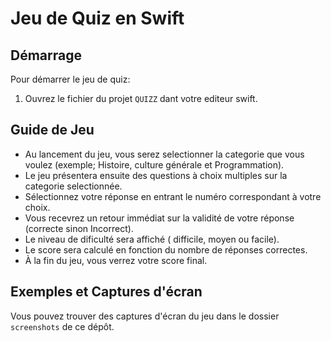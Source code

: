 # Jeu de Quiz en Swift
## Démarrage
Pour démarrer le jeu de quiz:
1. Ouvrez le fichier du projet `QUIZZ` dant votre editeur swift.

## Guide de Jeu
- Au lancement du jeu, vous serez selectionner la categorie que vous voulez (exemple; Histoire, culture générale et Programmation).
- Le jeu présentera ensuite des questions à choix multiples sur la categorie selectionnée.
- Sélectionnez votre réponse en entrant le numéro correspondant à votre choix.
- Vous recevrez un retour immédiat sur la validité de votre réponse (correcte sinon Incorrect).
- Le niveau de dificulté sera affiché ( difficile, moyen ou facile).
- Le score sera calculé en fonction du nombre de réponses correctes.
- À la fin du jeu, vous verrez votre score final.

## Exemples et Captures d'écran
Vous pouvez trouver des captures d'écran du jeu dans le dossier `screenshots` de ce dépôt.

